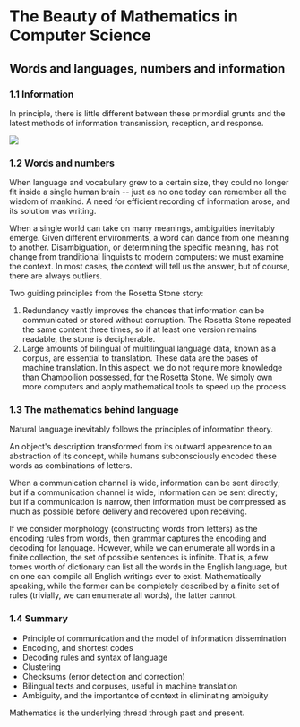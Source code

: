 # The Beauty of Mathematics in Computer Science

## Words and languages, numbers and information

### 1.1 Information

In principle, there is little different between these primordial grunts and the latest methods of
information transmission, reception, and response.

![](https://raw.githubusercontent.com/LitoMore/data-science-notes/master/the-beauty-of-mathematics-in-computer-science/img/communication-model.jpg)

### 1.2 Words and numbers

When language and vocabulary grew to a certain size, they could no longer fit inside a single
human brain -- just as no one today can remember all the wisdom of mankind. A need for efficient
recording of information arose, and its solution was writing.

When a single world can take on many meanings, ambiguities inevitably emerge. Given different
environments, a word can dance from one meaning to another. Disambiguation, or determining the
specific meaning, has not change from tranditional linguists to modern computers: we must examine
the context. In most cases, the context will tell us the answer, but of course, there are always
outliers.

Two guiding principles from the Rosetta Stone story:

1. Redundancy vastly improves the chances that information can be communicated or stored without
   corruption. The Rosetta Stone repeated the same content three times, so if at least one version
   remains readable, the stone is decipherable.
2. Large amounts of bilingual of multilingual language data, known as a corpus, are essential to
   translation. These data are the bases of machine translation. In this aspect, we do not require
   more knowledge than Champollion possessed, for the Rosetta Stone. We simply own more computers
   and apply mathematical tools to speed up the process.

### 1.3 The mathematics behind language

Natural language inevitably follows the principles of information theory.

An object's description transformed from its outward appearence to an abstraction of its concept,
while humans subconsciously encoded these words as combinations of letters.

When a communication channel is wide, information can be sent directly; but if a communication
channel is wide, information can be sent directly; but if a communication is narrow, then
information must be compressed as much as possible before delivery and recovered upon receiving.

If we consider morphology (constructing words from letters) as the encoding rules from words, then
grammar captures the encoding and decoding for language. However, while we can enumerate all words
in a finite collection, the set of possible sentences is infinite. That is, a few tomes worth of
dictionary can list all the words in the English language, but on one can compile all English
writings ever to exist. Mathematically speaking, while the former can be completely described by a
finite set of rules (trivially, we can enumerate all words), the latter cannot.

### 1.4 Summary

- Principle of communication and the model of information dissemination
- Encoding, and shortest codes
- Decoding rules and syntax of language
- Clustering
- Checksums (error detection and correction)
- Bilingual texts and corpuses, useful in machine translation
- Ambiguity, and the importantce of context in eliminating ambiguity

Mathematics is the underlying thread through past and present.
